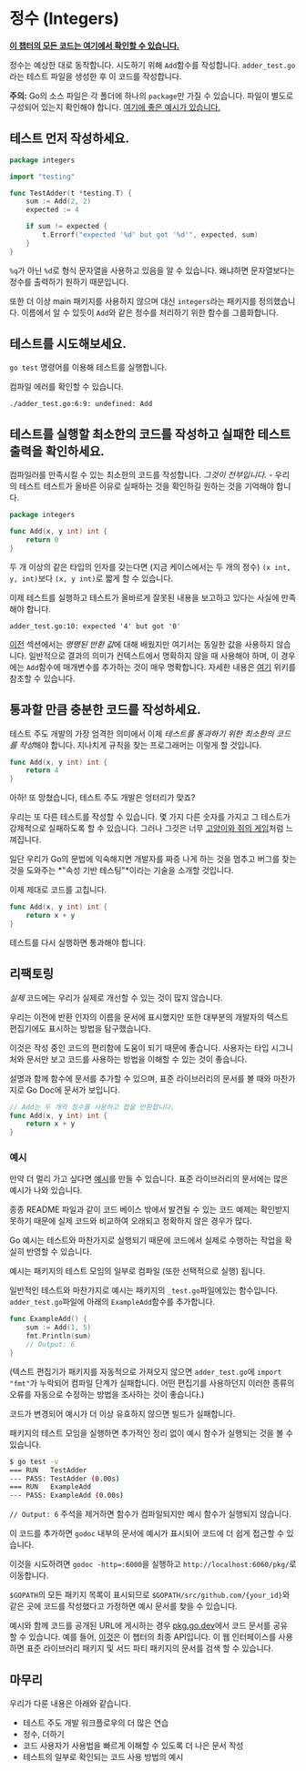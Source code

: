 # 정수 (Integers)

**[이 챕터의 모든 코드는 여기에서 확인할 수 있습니다.](https://github.com/MiryangJung/learn-go-with-tests-ko/tree/master/integers)**

정수는 예상한 대로 동작합니다. 시도하기 위해 `Add`함수를 작성합니다. `adder_test.go`라는 테스트 파일을 생성한 후 이 코드를 작성합니다.

**주의:** Go의 소스 파일은 각 폴더에 하나의 `package`만 가질 수 있습니다. 파일이 별도로 구성되어 있는지 확인해야 합니다. [여기에 좋은 예시가 있습니다.](https://dave.cheney.net/2014/12/01/five-suggestions-for-setting-up-a-go-project)

## 테스트 먼저 작성하세요.

```go
package integers

import "testing"

func TestAdder(t *testing.T) {
	sum := Add(2, 2)
	expected := 4

	if sum != expected {
		t.Errorf("expected '%d' but got '%d'", expected, sum)
	}
}
```

`%q`가 아닌 `%d`로 형식 문자열을 사용하고 있음을 알 수 있습니다. 왜냐하면 문자열보다는 정수를 출력하기 원하기 때문입니다.

또한 더 이상 main 패키지를 사용하지 않으며 대신 `integers`라는 패키지를 정의했습니다. 이름에서 알 수 있듯이 `Add`와 같은 정수를 처리하기 위한 함수를 그룹화합니다.

## 테스트를 시도해보세요.

`go test` 명령어를 이용해 테스트를 실행합니다.

컴파일 에러를 확인할 수 있습니다.

`./adder_test.go:6:9: undefined: Add`

## 테스트를 실행할 최소한의 코드를 작성하고 실패한 테스트 출력을 확인하세요.

컴파일러를 만족시킬 수 있는 최소한의 코드를 작성합니다. _그것이 전부입니다._ - 우리의 테스트 테스트가 올바른 이유로 실패하는 것을 확인하길 원하는 것을 기억해야 합니다.

```go
package integers

func Add(x, y int) int {
	return 0
}
```

두 개 이상의 같은 타입의 인자를 갖는다면 \(지금 케이스에서는 두 개의 정수\) `(x int, y, int)`보다 `(x, y int)`로 짧게 할 수 있습니다.

이제 테스트를 실행하고 테스트가 올바르게 잘못된 내용을 보고하고 있다는 사실에 만족해야 합니다.

`adder_test.go:10: expected '4' but got '0'`

[이전](hello-world.md#one...last...refactor?) 섹션에서는 *명명된 반환 값*에 대해 배웠지만 여기서는 동일한 값을 사용하지 않습니다. 일반적으로 결과의 의미가 컨텍스트에서 명확하지 않을 때 사용해야 하며, 이 경우에는 `Add`함수에 매개변수를 추가하는 것이 매우 명확합니다. 자세한 내용은 [여기](https://github.com/golang/go/wiki/CodeReviewComments#named-result-parameters) 위키를 참조할 수 있습니다.

## 통과할 만큼 충분한 코드를 작성하세요.

테스트 주도 개발의 가장 엄격한 의미에서 이제 *테스트를 통과하기 위한 최소한의 코드를 작성*해야 합니다. 지나치게 규칙을 찾는 프로그래머는 이렇게 할 것입니다.

```go
func Add(x, y int) int {
	return 4
}
```

아하! 또 망쳤습니다, 테스트 주도 개발은 엉터리가 맞죠?

우리는 또 다른 테스트를 작성할 수 있습니다. 몇 가지 다른 숫자를 가지고 그 테스트가 강제적으로 실패하도록 할 수 있습니다. 그러나 그것은 너무 [고양이와 쥐의 게임](https://en.m.wikipedia.org/wiki/Cat_and_mouse)처럼 느껴집니다.

일단 우리가 Go의 문법에 익숙해지면 개발자를 짜증 나게 하는 것을 멈추고 버그를 찾는 것을 도와주는 *"속성 기반 테스팅"*이라는 기술을 소개할 것입니다.

이제 제대로 코드를 고칩니다.

```go
func Add(x, y int) int {
	return x + y
}
```

테스트를 다시 실행하면 통과해야 합니다.

## 리팩토링

_실제_ 코드에는 우리가 실제로 개선할 수 있는 것이 많지 않습니다.

우리는 이전에 반환 인자의 이름을 문서에 표시했지만 또한 대부분의 개발자의 텍스트 편집기에도 표시하는 방법을 탐구했습니다.

이것은 작성 중인 코드의 편리함에 도움이 되기 때문에 좋습니다. 사용자는 타입 시그니처와 문서만 보고 코드를 사용하는 방법을 이해할 수 있는 것이 좋습니다.

설명과 함께 함수에 문서를 추가할 수 있으며, 표준 라이브러리의 문서를 볼 때와 마찬가지로 Go Doc에 문서가 보입니다.

```go
// Add는 두 개의 정수를 사용하고 합을 반환합니다.
func Add(x, y int) int {
	return x + y
}
```

### 예시

만약 더 멀리 가고 싶다면 [예시](https://blog.golang.org/examples)를 만들 수 있습니다. 표준 라이브러리의 문서에는 많은 예시가 나와 있습니다.

종종 README 파일과 같이 코드 베이스 밖에서 발견될 수 있는 코드 예제는 확인받지 못하기 때문에 실제 코드와 비교하여 오래되고 정확하지 않은 경우가 많다.

Go 예시는 테스트와 마찬가지로 실행되기 때문에 코드에서 실제로 수행하는 작업을 확실히 반영할 수 있습니다.

예시는 패키지의 테스트 모임의 일부로 컴파일 \(또한 선택적으로 실행\) 됩니다.

일반적인 테스트와 마찬가지로 예시는 패키지의 `_test.go`파일에있는 함수입니다. `adder_test.go`파일에 아래의 `ExampleAdd`함수를 추가합니다.

```go
func ExampleAdd() {
	sum := Add(1, 5)
	fmt.Println(sum)
	// Output: 6
}
```

(텍스트 편집기가 패키지를 자동적으로 가져오지 않으면 `adder_test.go`에 `import "fmt"`가 누락되어 컴파일 단계가 실패합니다. 어떤 편집기를 사용하던지 이러한 종류의 오류를 자동으로 수정하는 방법을 조사하는 것이 좋습니다.)

코드가 변경되어 예시가 더 이상 유효하지 않으면 빌드가 실패합니다.

패키지의 테스트 모임을 실행하면 추가적인 정리 없이 예시 함수가 실행되는 것을 볼 수 있습니다.

```bash
$ go test -v
=== RUN   TestAdder
--- PASS: TestAdder (0.00s)
=== RUN   ExampleAdd
--- PASS: ExampleAdd (0.00s)
```

`// Output: 6` 주석을 제거하면 함수가 컴파일되지만 예시 함수가 실행되지 않습니다.

이 코드를 추가하면 `godoc` 내부의 문서에 예시가 표시되어 코드에 더 쉽게 접근할 수 있습니다.

이것을 시도하려면 `godoc -http=:6000`을 실행하고 `http://localhost:6060/pkg/`로 이동합니다.

`$GOPATH`의 모든 패키지 목록이 표시되므로 `$GOPATH/src/github.com/{your_id}`와 같은 곳에 코드를 작성했다고 가정하면 예시 문서를 찾을 수 있습니다.

예시와 함께 코드를 공개된 URL에 게시하는 경우 [pkg.go.dev](https://pkg.go.dev/)에서 코드 문서를 공유 할 수 있습니다. 예를 들어, [이것](https://pkg.go.dev/github.com/quii/learn-go-with-tests/integers/v2)은 이 챕터의 최종 API입니다. 이 웹 인터페이스를 사용하면 표준 라이브러리 패키지 및 서드 파티 패키지의 문서를 검색 할 수 있습니다.

## 마무리

우리가 다룬 내용은 아래와 같습니다.

-   테스트 주도 개발 워크플로우의 더 많은 연습
-   정수, 더하기
-   코드 사용자가 사용법을 빠르게 이해할 수 있도록 더 나은 문서 작성
-   테스트의 일부로 확인되는 코드 사용 방법의 예시

